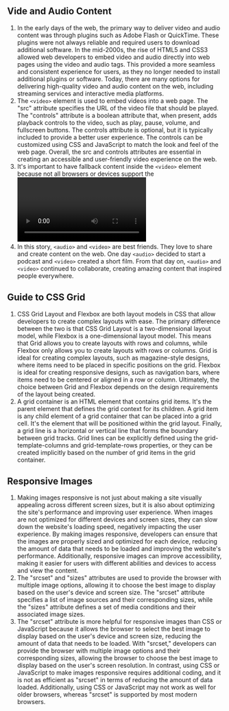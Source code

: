 ## Vide and Audio Content

1.  In the early days of the web, the primary way to deliver video and audio content was through plugins such as Adobe Flash or QuickTime. These plugins were not always reliable and required users to download additional software. In the mid-2000s, the rise of HTML5 and CSS3 allowed web developers to embed video and audio directly into web pages using the video and audio tags. This provided a more seamless and consistent experience for users, as they no longer needed to install additional plugins or software. Today, there are many options for delivering high-quality video and audio content on the web, including streaming services and interactive media platforms.
2. The `<video>` element is used to embed videos into a web page. The "src" attribute specifies the URL of the video file that should be played. The "controls" attribute is a boolean attribute that, when present, adds playback controls to the video, such as play, pause, volume, and fullscreen buttons. The controls attribute is optional, but it is typically included to provide a better user experience. The controls can be customized using CSS and JavaScript to match the look and feel of the web page. Overall, the src and controls attributes are essential in creating an accessible and user-friendly video experience on the web.
3. It's important to have fallback content inside the `<video>` element because not all browsers or devices support the <video> element, or they may not support the video format being used. Fallback content is an alternative piece of content that is displayed if the video cannot be played, or if the browser or device does not support the <video> element. This ensures that all users can access the content, regardless of their browser or device.
4. In this story, `<audio>` and `<video>` are best friends. They love to share and create content on the web. One day `<audio>` decided to start a podcast and `<video>` created a short film.  From that day on, `<audio>` and `<video>` continued to collaborate, creating amazing content that inspired people everywhere.

## Guide to CSS Grid

1. CSS Grid Layout and Flexbox are both layout models in CSS that allow developers to create complex layouts with ease. The primary difference between the two is that CSS Grid Layout is a two-dimensional layout model, while Flexbox is a one-dimensional layout model. This means that Grid allows you to create layouts with rows and columns, while Flexbox only allows you to create layouts with rows or columns. Grid is ideal for creating complex layouts, such as magazine-style designs, where items need to be placed in specific positions on the grid. Flexbox is ideal for creating responsive designs, such as navigation bars, where items need to be centered or aligned in a row or column. Ultimately, the choice between Grid and Flexbox depends on the design requirements of the layout being created.
2. A grid container is an HTML element that contains grid items. It's the parent element that defines the grid context for its children. A grid item is any child element of a grid container that can be placed into a grid cell. It's the element that will be positioned within the grid layout. Finally, a grid line is a horizontal or vertical line that forms the boundary between grid tracks. Grid lines can be explicitly defined using the grid-template-columns and grid-template-rows properties, or they can be created implicitly based on the number of grid items in the grid container.

## Responsive Images

1. Making images responsive is not just about making a site visually appealing across different screen sizes, but it is also about optimizing the site's performance and improving user experience. When images are not optimized for different devices and screen sizes, they can slow down the website's loading speed, negatively impacting the user experience. By making images responsive, developers can ensure that the images are properly sized and optimized for each device, reducing the amount of data that needs to be loaded and improving the website's performance. Additionally, responsive images can improve accessibility, making it easier for users with different abilities and devices to access and view the content.
2. The "srcset" and "sizes" attributes are used to provide the browser with multiple image options, allowing it to choose the best image to display based on the user's device and screen size. The "srcset" attribute specifies a list of image sources and their corresponding sizes, while the "sizes" attribute defines a set of media conditions and their associated image sizes.
3. The "srcset" attribute is more helpful for responsive images than CSS or JavaScript because it allows the browser to select the best image to display based on the user's device and screen size, reducing the amount of data that needs to be loaded. With "srcset," developers can provide the browser with multiple image options and their corresponding sizes, allowing the browser to choose the best image to display based on the user's screen resolution. In contrast, using CSS or JavaScript to make images responsive requires additional coding, and it is not as efficient as "srcset" in terms of reducing the amount of data loaded. Additionally, using CSS or JavaScript may not work as well for older browsers, whereas "srcset" is supported by most modern browsers.
